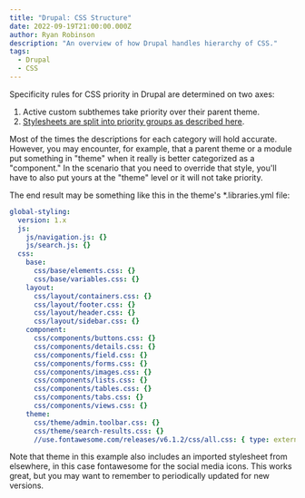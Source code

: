 ```yaml
---
title: "Drupal: CSS Structure"
date: 2022-09-19T21:00:00.000Z
author: Ryan Robinson
description: "An overview of how Drupal handles hierarchy of CSS."
tags:
  - Drupal
  - CSS
---
```


Specificity rules for CSS priority in Drupal are determined on two axes:

1. Active custom subthemes take priority over their parent theme.
2. [Stylesheets are split into priority groups as described here](https://www.drupal.org/docs/develop/standards/css/css-file-organization-for-drupal-9).

Most of the times the descriptions for each category will hold accurate. However, you may encounter, for example, that a parent theme or a module put something in "theme" when it really is better categorized as a "component." In the scenario that you need to override that style, you'll have to also put yours at the "theme" level or it will not take priority.

The end result may be something like this in the theme's *.libraries.yml file:

```yml
global-styling:
  version: 1.x
  js:
    js/navigation.js: {}
    js/search.js: {}
  css:
    base:
      css/base/elements.css: {}
      css/base/variables.css: {}
    layout:
      css/layout/containers.css: {}
      css/layout/footer.css: {}
      css/layout/header.css: {}
      css/layout/sidebar.css: {}
    component:
      css/components/buttons.css: {}
      css/components/details.css: {}
      css/components/field.css: {}
      css/components/forms.css: {}
      css/components/images.css: {}
      css/components/lists.css: {}
      css/components/tables.css: {}
      css/components/tabs.css: {}
      css/components/views.css: {}
    theme:
      css/theme/admin.toolbar.css: {}
      css/theme/search-results.css: {}
      //use.fontawesome.com/releases/v6.1.2/css/all.css: { type: external }
```

Note that theme in this example also includes an imported stylesheet from elsewhere, in this case fontawesome for the social media icons. This works great, but you may want to remember to periodically updated for new versions.
